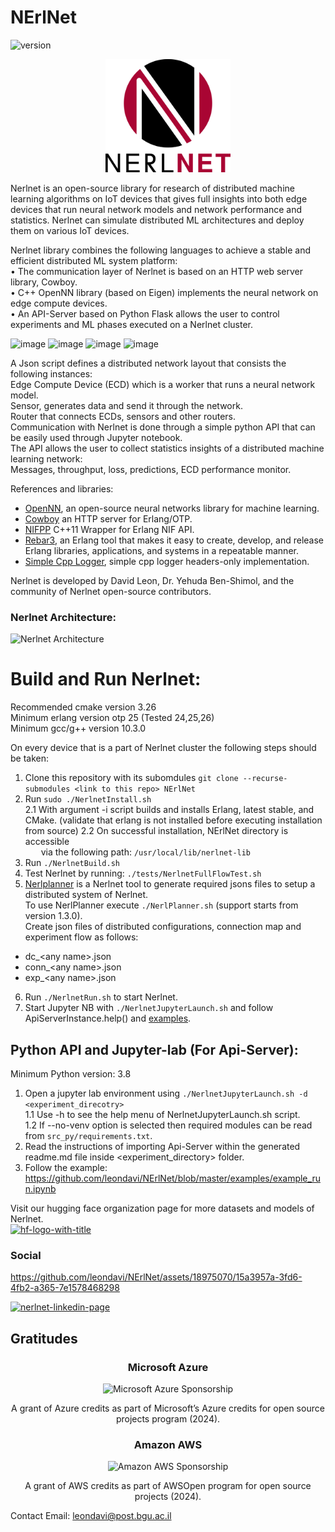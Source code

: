 # NErlNet
![version](https://img.shields.io/github/v/release/leondavi/NErlNet)


<p align="center">
  <img src="NerlnetLogo.png" width="200" title="NerlNet">
</p>

Nerlnet is an open-source library for research of distributed machine learning algorithms on IoT devices that gives full insights into both edge devices that run neural network models and network performance and statistics. Nerlnet can simulate distributed ML architectures and deploy them on various IoT devices.     

Nerlnet library combines the following languages to achieve a stable and efficient distributed ML system platform:  
• The communication layer of Nerlnet is based on an HTTP web server library, Cowboy.  
• C++ OpenNN library (based on Eigen) implements the neural network on edge compute devices.  
• An API-Server based on Python Flask allows the user to control experiments and ML phases executed on a Nerlnet cluster.

![image](https://user-images.githubusercontent.com/18975070/144730156-5bd03ad7-fc5f-45e9-8b4e-62d582af2200.png) 
![image](https://user-images.githubusercontent.com/18975070/144730182-c535b20a-a5f9-4d4f-8632-77d49732f17f.png) 
![image](https://user-images.githubusercontent.com/18975070/144730189-4bad4fba-e559-45a6-b163-d3e5d7d87e1f.png) 
![image](https://user-images.githubusercontent.com/18975070/144730205-5a665819-4be0-40aa-88e5-868ba99aab17.png)
 
A Json script defines a distributed network layout that consists the following instances:    
Edge Compute Device (ECD) which is a worker that runs a neural network model.   
Sensor, generates data and send it through the network.   
Router that connects ECDs, sensors and other routers.   
Communication with Nerlnet is done through a simple python API that can be easily used through Jupyter notebook.       
The API allows the user to collect statistics insights of a distributed machine learning network:   
Messages, throughput, loss, predictions, ECD performance monitor.

References and libraries:
- [OpenNN](https://www.opennn.net/), an open-source neural networks library for machine learning.   
- [Cowboy](https://github.com/ninenines/cowboy) an HTTP server for Erlang/OTP.  
- [NIFPP](https://github.com/goertzenator/nifpp) C++11 Wrapper for Erlang NIF API.   
- [Rebar3](https://github.com/erlang/rebar3), an Erlang tool that makes it easy to create, develop, and release Erlang libraries, applications, and systems in a repeatable manner.
- [Simple Cpp Logger](https://github.com/nadrino/simple-cpp-logger), simple cpp logger headers-only implementation.

Nerlnet is developed by David Leon, Dr. Yehuda Ben-Shimol, and the community of Nerlnet open-source contributors.  

### Nerlnet Architecture:
![Nerlnet Architecture](https://user-images.githubusercontent.com/18975070/141692829-f0cdca7d-96d1-43b0-920a-5821a14242f7.jpg)

# Build and Run Nerlnet:
Recommended cmake version 3.26   
Minimum erlang version otp 25 (Tested 24,25,26)   
Minimum gcc/g++ version 10.3.0   

On every device that is a part of Nerlnet cluster the following steps should be taken:

1. Clone this repository with its subomdules ```git clone --recurse-submodules <link to this repo> NErlNet```  
2. Run ```sudo ./NerlnetInstall.sh```  
  2.1 With argument -i script builds and installs Erlang, latest stable, and CMake.
      (validate that erlang is not installed before executing installation from source)
  2.2 On successful installation, NErlNet directory is accessible  
      via the following path: ```/usr/local/lib/nerlnet-lib```
3. Run ```./NerlnetBuild.sh```
4. Test Nerlnet by running: ```./tests/NerlnetFullFlowTest.sh```
5. [Nerlplanner](https://github.com/leondavi/NErlNet/tree/master/src_py/nerlPlanner) is a Nerlnet tool to generate required jsons files to setup a distributed system of Nerlnet.  
To use NerlPlanner execute ```./NerlPlanner.sh``` (support starts from version 1.3.0).  
Create json files of distributed configurations, connection map and experiment flow as follows:  
- dc_\<any name\>.json  
- conn_\<any name\>.json  
- exp_\<any name\>.json       
6. Run ```./NerlnetRun.sh``` to start Nerlnet.
7. Start Jupyter NB with ```./NerlnetJupyterLaunch.sh``` and follow ApiServerInstance.help() and [examples](https://github.com/leondavi/NErlNet/tree/master/examples).

## Python API and Jupyter-lab (For Api-Server): 
Minimum Python version: 3.8
1. Open a jupyter lab environment using ```./NerlnetJupyterLaunch.sh -d <experiment_direcotry>```  
1.1    Use -h to see the help menu of NerlnetJupyterLaunch.sh script.  
1.2    If --no-venv option is selected then required modules can be read from ```src_py/requirements.txt```.  
3. Read the instructions of importing Api-Server within the generated readme.md file inside <experiment_directory> folder. 
4. Follow the example: https://github.com/leondavi/NErlNet/blob/master/examples/example_run.ipynb 

Visit our hugging face organization page for more datasets and models of Nerlnet.  
[<img width="150" alt="hf-logo-with-title" src="https://github.com/leondavi/NErlNet/assets/18975070/93e736b9-732e-4d33-a51a-ca5f68308772">](https://huggingface.co/Nerlnet)
### Social
https://github.com/leondavi/NErlNet/assets/18975070/15a3957a-3fd6-4fb2-a365-7e1578468298  
  
[<img width="20" alt="nerlnet-linkedin-page" src="https://github.com/leondavi/NErlNet/assets/18975070/b39d6793-2c31-4cfd-8436-c495267c353a">](https://www.linkedin.com/company/nerlnet)  


## Gratitudes
<h3 align="center">Microsoft Azure</h1>
<p align="center"> <img src="https://github.com/leondavi/NErlNet/assets/18975070/d3255b30-ae3b-46fd-a87f-6c1ec7ae231b" width="50" title="Microsoft Azure Sponsorship"></p>  
<p align="center"> A grant of Azure credits as part of Microsoft’s Azure credits for open source projects program (2024).</p>  
<h3 align="center">Amazon AWS</h1>
<p align="center"> <img src="https://github.com/leondavi/NErlNet/assets/18975070/5fe285fd-43c9-4de8-a619-5ebaace33b29" width="50" title="Amazon AWS Sponsorship"></p>  

<p align="center"> A grant of AWS credits as part of AWSOpen program for open source projects (2024).</p>

Contact Email: leondavi@post.bgu.ac.il

